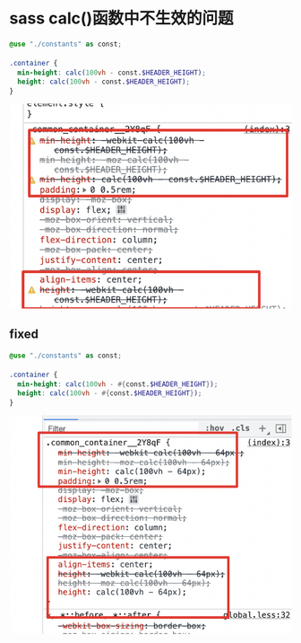 
# sass calc()函数中不生效的问题

```scss
@use "./constants" as const;

.container {
  min-height: calc(100vh - const.$HEADER_HEIGHT);
  height: calc(100vh - const.$HEADER_HEIGHT);
}
```

![q-scss-calc-const.png](../images/q-scss-calc-const.png)

## fixed

```scss
@use "./constants" as const;

.container {
  min-height: calc(100vh - #{const.$HEADER_HEIGHT});
  height: calc(100vh - #{const.$HEADER_HEIGHT});
}
```

![a-scss-calc-const.png](../images/a-scss-calc-const.png)